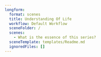 ```yaml
---
longform:
  format: scenes
  title: Understanding Of Life
  workflow: Default Workflow
  sceneFolder: /
  scenes:
    - What is the essence of this series?
  sceneTemplate: templates/Readme.md
  ignoredFiles: []
---
```


